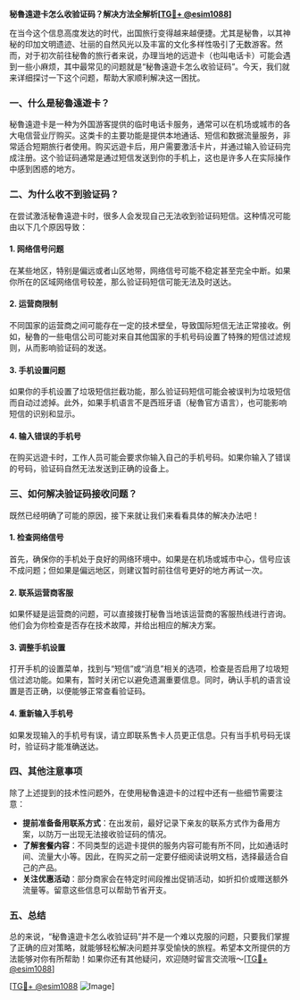 **秘魯遠遊卡怎么收验证码？解决方法全解析[[TG💪+ @esim1088](https://t.me/s/esim1088)]**

在当今这个信息高度发达的时代，出国旅行变得越来越便捷。尤其是秘魯，以其神秘的印加文明遗迹、壮丽的自然风光以及丰富的文化多样性吸引了无数游客。然而，对于初次前往秘魯的旅行者来说，办理当地的远遊卡（也叫电话卡）可能会遇到一些小麻烦，其中最常见的问题就是“秘魯遠遊卡怎么收验证码”。今天，我们就来详细探讨一下这个问题，帮助大家顺利解决这一困扰。

### 一、什么是秘魯遠遊卡？

秘魯遠遊卡是一种为外国游客提供的临时电话卡服务，通常可以在机场或城市的各大电信营业厅购买。这类卡的主要功能是提供本地通话、短信和数据流量服务，非常适合短期旅行者使用。购买远遊卡后，用户需要激活卡片，并通过输入验证码完成注册。这个验证码通常是通过短信发送到你的手机上，这也是许多人在实际操作中感到困惑的地方。

### 二、为什么收不到验证码？

在尝试激活秘魯遠遊卡时，很多人会发现自己无法收到验证码短信。这种情况可能由以下几个原因导致：

#### 1. **网络信号问题**
   在某些地区，特别是偏远或者山区地带，网络信号可能不稳定甚至完全中断。如果你所在的区域网络信号较差，那么验证码短信可能无法及时送达。

#### 2. **运营商限制**
   不同国家的运营商之间可能存在一定的技术壁垒，导致国际短信无法正常接收。例如，秘魯的一些电信公司可能对来自其他国家的手机号码设置了特殊的短信过滤规则，从而影响验证码的发送。

#### 3. **手机设置问题**
   如果你的手机设置了垃圾短信拦截功能，那么验证码短信可能会被误判为垃圾短信而自动过滤掉。此外，如果手机语言不是西班牙语（秘魯官方语言），也可能影响短信的识别和显示。

#### 4. **输入错误的手机号**
   在购买远遊卡时，工作人员可能会要求你输入自己的手机号码。如果你输入了错误的号码，验证码自然无法发送到正确的设备上。

### 三、如何解决验证码接收问题？

既然已经明确了可能的原因，接下来就让我们来看看具体的解决办法吧！

#### 1. **检查网络信号**
   首先，确保你的手机处于良好的网络环境中。如果是在机场或城市中心，信号应该不成问题；但如果是偏远地区，则建议暂时前往信号更好的地方再试一次。

#### 2. **联系运营商客服**
   如果怀疑是运营商的问题，可以直接拨打秘魯当地该运营商的客服热线进行咨询。他们会为你检查是否存在技术故障，并给出相应的解决方案。

#### 3. **调整手机设置**
   打开手机的设置菜单，找到与“短信”或“消息”相关的选项，检查是否启用了垃圾短信过滤功能。如果有，暂时关闭它以避免遗漏重要信息。同时，确认手机的语言设置是否正确，以便能够正常查看验证码。

#### 4. **重新输入手机号**
   如果发现输入的手机号有误，请立即联系售卡人员更正信息。只有当手机号码无误时，验证码才能准确送达。

### 四、其他注意事项

除了上述提到的技术性问题外，在使用秘魯遠遊卡的过程中还有一些细节需要注意：

- **提前准备备用联系方式**：在出发前，最好记录下亲友的联系方式作为备用方案，以防万一出现无法接收验证码的情况。
- **了解套餐内容**：不同类型的远遊卡提供的服务内容可能有所不同，比如通话时间、流量大小等。因此，在购买之前一定要仔细阅读说明文档，选择最适合自己的产品。
- **关注优惠活动**：部分商家会在特定时间段推出促销活动，如折扣价或赠送额外流量等。留意这些信息可以帮助节省开支。

### 五、总结

总的来说，“秘魯遠遊卡怎么收验证码”并不是一个难以克服的问题，只要我们掌握了正确的应对策略，就能够轻松解决问题并享受愉快的旅程。希望本文所提供的方法能够对你有所帮助！如果你还有其他疑问，欢迎随时留言交流哦～[[TG💪+ @esim1088](https://t.me/s/esim1088)]

[[TG💪+ @esim1088](https://t.me/s/esim1088) ![Image](https://i.postimg.cc/4NQfJmqS/Snipaste-2025-05-13-00-14-12.png)]
